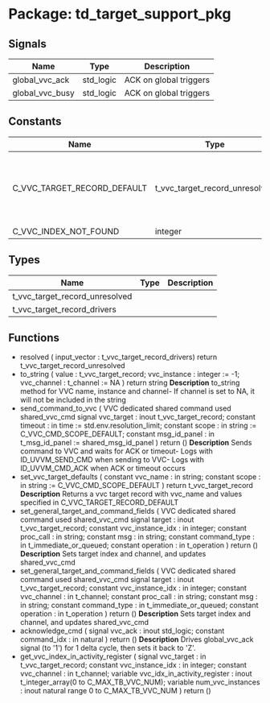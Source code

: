 # Package: td_target_support_pkg
## Signals
| Name            | Type      | Description            |
| --------------- | --------- | ---------------------- |
| global_vvc_ack  | std_logic | ACK on global triggers |
| global_vvc_busy | std_logic | ACK on global triggers |
## Constants
| Name                        | Type                           | Value                                                                                                                                             | Description |
| --------------------------- | ------------------------------ | ------------------------------------------------------------------------------------------------------------------------------------------------- | ----------- |
| C_VVC_TARGET_RECORD_DEFAULT | t_vvc_target_record_unresolved |  (     trigger            =>  'L',     vvc_name           =>  (others => '?'),     vvc_instance_idx   =>  -1,     vvc_channel        =>  NA     ) |             |
| C_VVC_INDEX_NOT_FOUND       | integer                        |  -1                                                                                                                                               |             |
## Types
| Name                           | Type | Description |
| ------------------------------ | ---- | ----------- |
| t_vvc_target_record_unresolved |      |             |
| t_vvc_target_record_drivers    |      |             |
## Functions
- resolved <font id="function_arguments">( input_vector : t_vvc_target_record_drivers)</font> <font id="function_return">return t_vvc_target_record_unresolved</font>
- to_string <font id="function_arguments">(    value         : t_vvc_target_record;
    vvc_instance  : integer   := -1;
    vvc_channel   : t_channel := NA
  )</font> <font id="function_return">return string</font>
**Description**
to_string method for VVC name, instance and channel- If channel is set to NA, it will not be included in the string
- send_command_to_vvc <font id="function_arguments">(                   VVC dedicated shared command used  shared_vvc_cmd    signal   vvc_target   : inout t_vvc_target_record;
    constant timeout      : in    time                 := std.env.resolution_limit;
    constant scope        : in    string               := C_VVC_CMD_SCOPE_DEFAULT;
    constant msg_id_panel : in    t_msg_id_panel       := shared_msg_id_panel
  )</font> <font id="function_return">return ()</font>
**Description**
Sends command to VVC and waits for ACK or timeout- Logs with ID_UVVM_SEND_CMD when sending to VVC- Logs with ID_UVVM_CMD_ACK when ACK or timeout occurs
- set_vvc_target_defaults <font id="function_arguments">(    constant  vvc_name  : in string;
    constant  scope     : in string := C_VVC_CMD_SCOPE_DEFAULT
  )</font> <font id="function_return">return t_vvc_target_record</font>
**Description**
Returns a vvc target record with vvc_name and values specified in C_VVC_TARGET_RECORD_DEFAULT
- set_general_target_and_command_fields <font id="function_arguments">(    VVC dedicated shared command used  shared_vvc_cmd    signal target               : inout t_vvc_target_record;
    constant vvc_instance_idx   : in integer;
    constant proc_call          : in string;
    constant msg                : in string;
    constant command_type       : in t_immediate_or_queued;
    constant operation          : in t_operation
  )</font> <font id="function_return">return ()</font>
**Description**
Sets target index and channel, and updates shared_vvc_cmd
- set_general_target_and_command_fields <font id="function_arguments">(   VVC dedicated shared command used  shared_vvc_cmd    signal target               : inout t_vvc_target_record;
    constant vvc_instance_idx   : in integer;
    constant vvc_channel        : in t_channel;
    constant proc_call          : in string;
    constant msg                : in string;
    constant command_type       : in t_immediate_or_queued;
    constant operation          : in t_operation
  )</font> <font id="function_return">return ()</font>
**Description**
Sets target index and channel, and updates shared_vvc_cmd
- acknowledge_cmd <font id="function_arguments">(    signal   vvc_ack      : inout std_logic;
    constant command_idx  : in natural
  )</font> <font id="function_return">return ()</font>
**Description**
Drives global_vvc_ack signal (to '1') for 1 delta cycle, then sets it back to 'Z'.
- get_vvc_index_in_activity_register <font id="function_arguments">(    signal   vvc_target                	    : in t_vvc_target_record;
    constant vvc_instance_idx          	    : in    integer;
    constant vvc_channel               	    : in    t_channel;
    variable vvc_idx_in_activity_register   : inout t_integer_array(0 to C_MAX_TB_VVC_NUM);
    variable num_vvc_instances              : inout natural range 0 to C_MAX_TB_VVC_NUM
    )</font> <font id="function_return">return ()</font>
